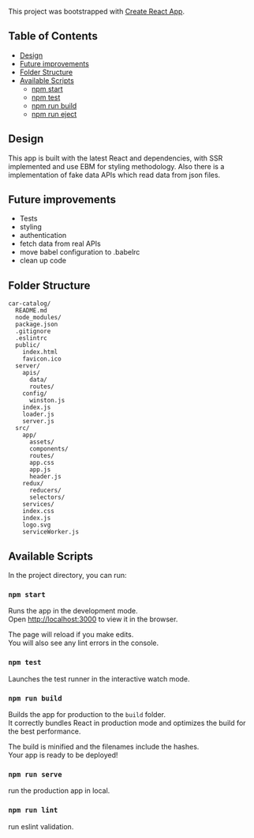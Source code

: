 This project was bootstrapped with [Create React App](https://github.com/facebook/create-react-app).

## Table of Contents

- [Design](#design)
- [Future improvements](#future-improvements)
- [Folder Structure](#folder-structure)
- [Available Scripts](#available-scripts)
  - [npm start](#npm-start)
  - [npm test](#npm-test)
  - [npm run build](#npm-run-build)
  - [npm run eject](#npm-run-eject)

## Design
This app is built with the latest React and dependencies, with SSR implemented and use EBM for styling methodology. Also there is a implementation of fake data APIs which read data from json files.

## Future improvements
- Tests
- styling
- authentication
- fetch data from real APIs
- move babel configuration to .babelrc
- clean up code

## Folder Structure

```
car-catalog/
  README.md
  node_modules/
  package.json
  .gitignore
  .eslintrc
  public/
    index.html
    favicon.ico
  server/
    apis/
      data/
      routes/
    config/
      winston.js
    index.js
    loader.js
    server.js
  src/
    app/
      assets/
      components/
      routes/
      app.css
      app.js
      header.js
    redux/
      reducers/
      selectors/
    services/
    index.css
    index.js
    logo.svg
    serviceWorker.js 
```

## Available Scripts

In the project directory, you can run:

### `npm start`

Runs the app in the development mode.<br>
Open [http://localhost:3000](http://localhost:3000) to view it in the browser.

The page will reload if you make edits.<br>
You will also see any lint errors in the console.

### `npm test`

Launches the test runner in the interactive watch mode.<br>

### `npm run build`

Builds the app for production to the `build` folder.<br>
It correctly bundles React in production mode and optimizes the build for the best performance.

The build is minified and the filenames include the hashes.<br>
Your app is ready to be deployed!

### `npm run serve`

run the production app in local.

### `npm run lint`

run eslint validation.
